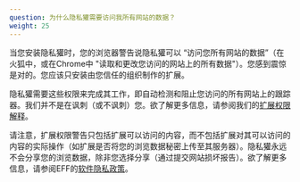 ```yaml
---
question: 为什么隐私獾需要访问我所有网站的数据？
weight: 25
---
```


当您安装隐私獾时，您的浏览器警告说隐私獾可以 “访问您所有网站的数据”（在火狐中，或在Chrome中 "读取和更改您访问的网站上的所有数据"）。您感到震惊是对的。您应该只安装由您信任的组织制作的扩展。

隐私獾需要这些权限来完成其工作，即自动检测和阻止您访问的所有网站上的跟踪器。我们并不是在讽刺（或不讽刺）您。欲了解更多信息，请参阅我们的[扩展权限解释](https://github.com/EFForg/privacybadger/blob/master/doc/permissions.md)。

请注意，扩展权限警告只包括扩展可以访问的内容，而不包括扩展对其可以访问的内容的实际操作（如扩展是否将您的浏览数据秘密上传至其服务器）。隐私獾永远不会分享您的浏览数据，除非您选择分享（通过提交网站损坏报告）。欲了解更多信息，请参阅EFF的[软件隐私政策](https://www.eff.org/code/privacy/policy)。
